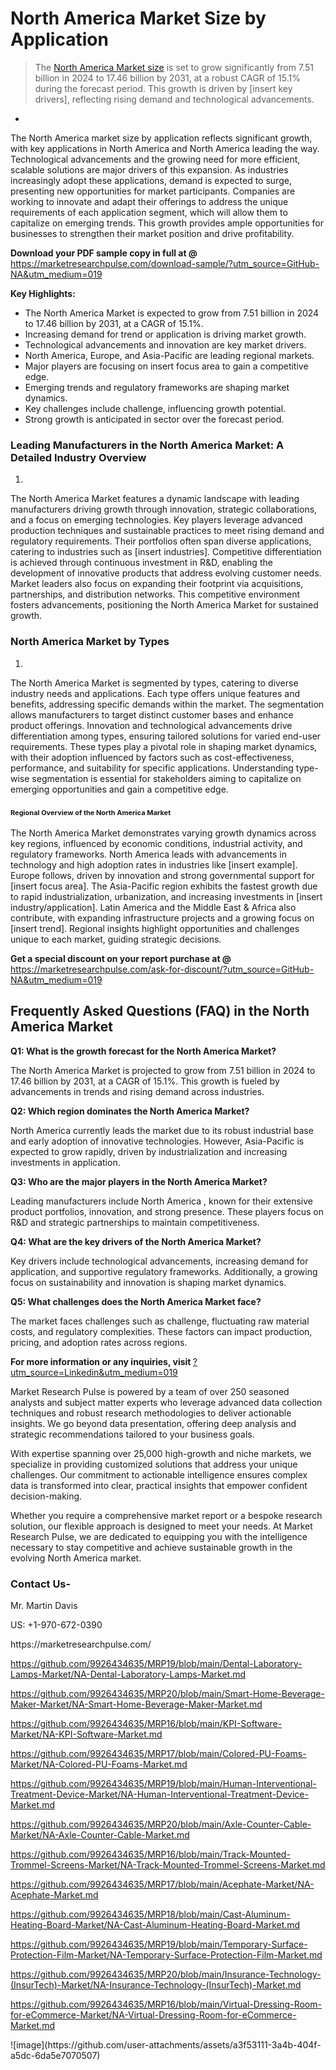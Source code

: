 <h1>North America  Market&nbsp;Size by Application</h1><blockquote><p>The <a href="https://marketresearchpulse.com/download-sample/?utm_source=GitHub-NA&amp;utm_medium=019">North America  Market size</a> is set to grow significantly from 7.51 billion in 2024 to 17.46 billion by 2031, at a robust CAGR of 15.1% during the forecast period. This growth is driven by [insert key drivers], reflecting rising demand and technological advancements.</p></blockquote><ul><li></li></ul><p>The North America  market size by application reflects significant growth, with key applications in North America  and North America  leading the way. Technological advancements and the growing need for more efficient, scalable solutions are major drivers of this expansion. As industries increasingly adopt these applications, demand is expected to surge, presenting new opportunities for market participants. Companies are working to innovate and adapt their offerings to address the unique requirements of each application segment, which will allow them to capitalize on emerging trends. This growth provides ample opportunities for businesses to strengthen their market position and drive profitability.</p><p><strong>Download your PDF sample copy in full at @ </strong><a href="https://marketresearchpulse.com/download-sample/?utm_source=GitHub-NA&amp;utm_medium=019">https://marketresearchpulse.com/download-sample/?utm_source=GitHub-NA&amp;utm_medium=019</a></p><p><strong>Key Highlights: </strong></p><ul><li>The North America  Market is expected to grow from 7.51 billion in 2024 to 17.46 billion by 2031, at a CAGR of 15.1%.</li><li>Increasing demand for trend or application is driving market growth.</li><li>Technological advancements and innovation are key market drivers.</li><li>North America, Europe, and Asia-Pacific are leading regional markets.</li><li>Major players are focusing on insert focus area to gain a competitive edge.</li><li>Emerging trends and regulatory frameworks are shaping market dynamics.</li><li>Key challenges include challenge, influencing growth potential.</li><li>Strong growth is anticipated in sector over the forecast period.</li></ul><h3>Leading Manufacturers in the North America  Market: A Detailed Industry Overview</h3><ol><li></li></ol><div class="flex max-w-full flex-col flex-grow"><div class="min-h-8 text-message flex w-full flex-col items-end gap-2 whitespace-normal break-words [.text-message+&amp;]:mt-5" dir="auto" data-message-author-role="assistant" data-message-id="fd8432e4-4910-450d-b182-61b7bfb0a01f" data-message-model-slug="gpt-4o"><div class="flex w-full flex-col gap-1 empty:hidden first:pt-[3px]"><div class="markdown prose w-full break-words dark:prose-invert light"><p>The North America  Market features a dynamic landscape with leading manufacturers driving growth through innovation, strategic collaborations, and a focus on emerging technologies. Key players leverage advanced production techniques and sustainable practices to meet rising demand and regulatory requirements. Their portfolios often span diverse applications, catering to industries such as [insert industries]. Competitive differentiation is achieved through continuous investment in R&amp;D, enabling the development of innovative products that address evolving customer needs. Market leaders also focus on expanding their footprint via acquisitions, partnerships, and distribution networks. This competitive environment fosters advancements, positioning the North America  Market for sustained growth.</p></div></div></div></div><h3>North America  Market by Types</h3><ol><li></li></ol><div class="flex max-w-full flex-col flex-grow"><div class="min-h-8 text-message flex w-full flex-col items-end gap-2 whitespace-normal break-words [.text-message+&amp;]:mt-5" dir="auto" data-message-author-role="assistant" data-message-id="084470be-0bb7-4664-bddf-5156b4f41249" data-message-model-slug="gpt-4o-mini"><div class="flex w-full flex-col gap-1 empty:hidden first:pt-[3px]"><div class="markdown prose w-full break-words dark:prose-invert light"><p>The North America  Market is segmented by types, catering to diverse industry needs and applications. Each type offers unique features and benefits, addressing specific demands within the market. The segmentation allows manufacturers to target distinct customer bases and enhance product offerings. Innovation and technological advancements drive differentiation among types, ensuring tailored solutions for varied end-user requirements. These types play a pivotal role in shaping market dynamics, with their adoption influenced by factors such as cost-effectiveness, performance, and suitability for specific applications. Understanding type-wise segmentation is essential for stakeholders aiming to capitalize on emerging opportunities and gain a competitive edge.</p></div></div></div></div><h3><span style="font-size: 11px;">Regional Overview of the North America  Market</span></h3><div class="flex max-w-full flex-col flex-grow"><div class="min-h-8 text-message flex w-full flex-col items-end gap-2 whitespace-normal break-words [.text-message+&amp;]:mt-5" dir="auto" data-message-author-role="assistant" data-message-id="e9038762-ce64-4e30-91c9-9bd413514231" data-message-model-slug="gpt-4o-mini"><div class="flex w-full flex-col gap-1 empty:hidden first:pt-[3px]"><div class="markdown prose w-full break-words dark:prose-invert light"><p>The North America  Market demonstrates varying growth dynamics across key regions, influenced by economic conditions, industrial activity, and regulatory frameworks. North America leads with advancements in technology and high adoption rates in industries like [insert example]. Europe follows, driven by innovation and strong governmental support for [insert focus area]. The Asia-Pacific region exhibits the fastest growth due to rapid industrialization, urbanization, and increasing investments in [insert industry/application]. Latin America and the Middle East &amp; Africa also contribute, with expanding infrastructure projects and a growing focus on [insert trend]. Regional insights highlight opportunities and challenges unique to each market, guiding strategic decisions.</p></div></div></div></div><p><strong>Get a special discount on your report purchase at @ </strong><a href="https://marketresearchpulse.com/ask-for-discount/?utm_source=GitHub-NA&amp;utm_medium=019">https://marketresearchpulse.com/ask-for-discount/?utm_source=GitHub-NA&amp;utm_medium=019</a></p><h2>Frequently Asked Questions (FAQ) in the North America  Market</h2><p><strong>Q1: What is the growth forecast for the North America  Market?</strong></p><p>The North America  Market is projected to grow from 7.51 billion in 2024 to 17.46 billion by 2031, at a CAGR of 15.1%. This growth is fueled by advancements in trends and rising demand across industries.</p><p><strong>Q2: Which region dominates the North America  Market?</strong></p><p>North America currently leads the market due to its robust industrial base and early adoption of innovative technologies. However, Asia-Pacific is expected to grow rapidly, driven by industrialization and increasing investments in application.</p><p><strong>Q3: Who are the major players in the North America  Market?</strong></p><p>Leading manufacturers include North America , known for their extensive product portfolios, innovation, and strong presence. These players focus on R&amp;D and strategic partnerships to maintain competitiveness.</p><p><strong>Q4: What are the key drivers of the North America  Market?</strong></p><p>Key drivers include technological advancements, increasing demand for application, and supportive regulatory frameworks. Additionally, a growing focus on sustainability and innovation is shaping market dynamics.</p><p><strong>Q5: What challenges does the North America  Market face?</strong></p><p>The market faces challenges such as challenge, fluctuating raw material costs, and regulatory complexities. These factors can impact production, pricing, and adoption rates across regions.</p><p><strong>For more information or any inquiries, visit&nbsp;</strong><a href="?utm_source=Linkedin&utm_medium=019">?utm_source=Linkedin&utm_medium=019</a></p><p>Market Research Pulse is powered by a team of over 250 seasoned analysts and subject matter experts who leverage advanced data collection techniques and robust research methodologies to deliver actionable insights. We go beyond data presentation, offering deep analysis and strategic recommendations tailored to your business goals.</p><p>With expertise spanning over 25,000 high-growth and niche markets, we specialize in providing customized solutions that address your unique challenges. Our commitment to actionable intelligence ensures complex data is transformed into clear, practical insights that empower confident decision-making.</p><p>Whether you require a comprehensive market report or a bespoke research solution, our flexible approach is designed to meet your needs. At Market Research Pulse, we are dedicated to equipping you with the intelligence necessary to stay competitive and achieve sustainable growth in the evolving North America  market.</p><h3><strong>Contact Us-</strong></h3><p>Mr. Martin Davis</p><p>US: +1-970-672-0390</p><p>https://marketresearchpulse.com/</p><p><a href="https://github.com/9926434635/MRP19/blob/main/Dental-Laboratory-Lamps-Market/NA-Dental-Laboratory-Lamps-Market.md">https://github.com/9926434635/MRP19/blob/main/Dental-Laboratory-Lamps-Market/NA-Dental-Laboratory-Lamps-Market.md</a></p><p><a href="https://github.com/9926434635/MRP20/blob/main/Smart-Home-Beverage-Maker-Market/NA-Smart-Home-Beverage-Maker-Market.md">https://github.com/9926434635/MRP20/blob/main/Smart-Home-Beverage-Maker-Market/NA-Smart-Home-Beverage-Maker-Market.md</a></p><p><a href="https://github.com/9926434635/MRP16/blob/main/KPI-Software-Market/NA-KPI-Software-Market.md">https://github.com/9926434635/MRP16/blob/main/KPI-Software-Market/NA-KPI-Software-Market.md</a></p><p><a href="https://github.com/9926434635/MRP17/blob/main/Colored-PU-Foams-Market/NA-Colored-PU-Foams-Market.md">https://github.com/9926434635/MRP17/blob/main/Colored-PU-Foams-Market/NA-Colored-PU-Foams-Market.md</a></p><p><a href="https://github.com/9926434635/MRP19/blob/main/Human-Interventional-Treatment-Device-Market/NA-Human-Interventional-Treatment-Device-Market.md">https://github.com/9926434635/MRP19/blob/main/Human-Interventional-Treatment-Device-Market/NA-Human-Interventional-Treatment-Device-Market.md</a></p><p><a href="https://github.com/9926434635/MRP20/blob/main/Axle-Counter-Cable-Market/NA-Axle-Counter-Cable-Market.md">https://github.com/9926434635/MRP20/blob/main/Axle-Counter-Cable-Market/NA-Axle-Counter-Cable-Market.md</a></p><p><a href="https://github.com/9926434635/MRP16/blob/main/Track-Mounted-Trommel-Screens-Market/NA-Track-Mounted-Trommel-Screens-Market.md">https://github.com/9926434635/MRP16/blob/main/Track-Mounted-Trommel-Screens-Market/NA-Track-Mounted-Trommel-Screens-Market.md</a></p><p><a href="https://github.com/9926434635/MRP17/blob/main/Acephate-Market/NA-Acephate-Market.md">https://github.com/9926434635/MRP17/blob/main/Acephate-Market/NA-Acephate-Market.md</a></p><p><a href="https://github.com/9926434635/MRP18/blob/main/Cast-Aluminum-Heating-Board-Market/NA-Cast-Aluminum-Heating-Board-Market.md">https://github.com/9926434635/MRP18/blob/main/Cast-Aluminum-Heating-Board-Market/NA-Cast-Aluminum-Heating-Board-Market.md</a></p><p><a href="https://github.com/9926434635/MRP19/blob/main/Temporary-Surface-Protection-Film-Market/NA-Temporary-Surface-Protection-Film-Market.md">https://github.com/9926434635/MRP19/blob/main/Temporary-Surface-Protection-Film-Market/NA-Temporary-Surface-Protection-Film-Market.md</a></p><p><a href="https://github.com/9926434635/MRP20/blob/main/Insurance-Technology-(InsurTech)-Market/NA-Insurance-Technology-(InsurTech)-Market.md">https://github.com/9926434635/MRP20/blob/main/Insurance-Technology-(InsurTech)-Market/NA-Insurance-Technology-(InsurTech)-Market.md</a></p><p><a href="https://github.com/9926434635/MRP16/blob/main/Virtual-Dressing-Room-for-eCommerce-Market/NA-Virtual-Dressing-Room-for-eCommerce-Market.md">https://github.com/9926434635/MRP16/blob/main/Virtual-Dressing-Room-for-eCommerce-Market/NA-Virtual-Dressing-Room-for-eCommerce-Market.md</a></p>
![image](https://github.com/user-attachments/assets/a3f53111-3a4b-404f-a5dc-6da5e7070507)
